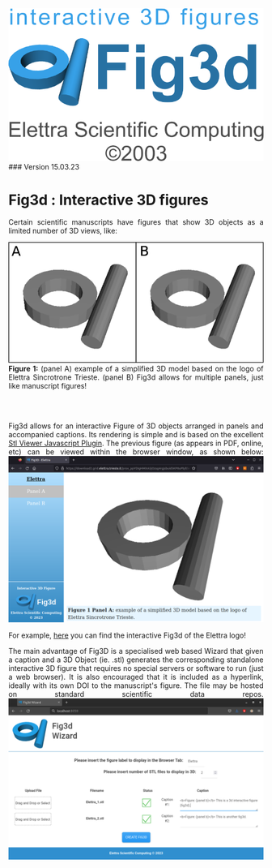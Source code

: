 <div align="justify">  
<img src=https://github.com/ElettraSciComp/Fig3d/blob/main/images/logo.png alt="logo"/>
### Version 15.03.23


# Fig3d : Interactive 3D figures

Certain scientific manuscripts have figures that show 3D objects as a limited number of 3D views, like:

<img src=https://github.com/ElettraSciComp/Fig3d/blob/main/images/basic_figure.png alt="basic_figure"/>
<b>Figure 1:</b> (panel A) example of a simplified 3D model based on the logo of Elettra Sincrotrone Trieste. (panel B) Fig3d allows for multiple panels, just like manuscript figures!

<br></br>

Fig3d allows for an interactive Figure of 3D objects arranged in panels and accompanied captions. Its rendering is simple and is based on the excellent [Stl Viewer Javascript Plugin](https://www.viewstl.com/plugin/). The previous figure (as appears in PDF, online, etc) can be viewed within the browser window, as shown below: 
<img src=https://github.com/ElettraSciComp/Fig3d/blob/main/images/basic_figure_screenshot.png alt="basic_figure_screenshot"/>

For example, [here](https://download2.grid.elettra.trieste.it/prox_ppYDIgHMXA5jOzsg4rgjsbuid5KP0uPb/Elettra3D_logo/Elettra3D_logo_v2/rawdata/fig3D_elettra/) you can find the interactive Fig3d of the Elettra logo!

The main advantage of Fig3D is a specialised web based Wizard that given a caption and a 3D Object (ie. .stl) generates the corresponding standalone interactive 3D figure that requires no special servers or software to run (just a web browser). It is also encouraged that it is included as a hyperlink, ideally with its own DOI to the manuscript's figure. The file may be hosted on standard scientific data repos.
<img src=https://github.com/ElettraSciComp/Fig3d/blob/main/images/fig3d_wizard.png alt="fig3d_wizard"/>
</div>
